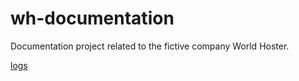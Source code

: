 # wh-documentation

Documentation project related to the fictive company World Hoster.

[logs](./logs/index.md)
